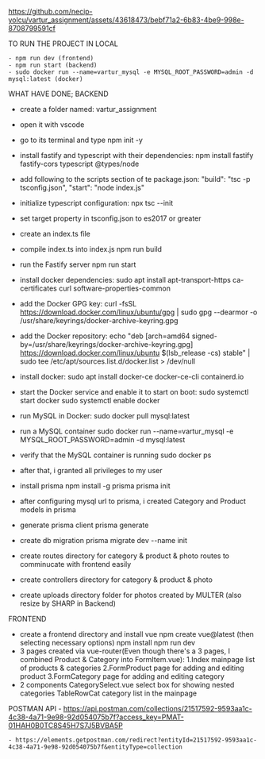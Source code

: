 https://github.com/necip-yolcu/vartur_assignment/assets/43618473/bebf71a2-6b83-4be9-998e-8708799591cf


TO RUN THE PROJECT IN LOCAL

    - npm run dev (frontend)
    - npm run start (backend)
    - sudo docker run --name=vartur_mysql -e MYSQL_ROOT_PASSWORD=admin -d mysql:latest (docker)



WHAT HAVE DONE;
BACKEND
- create a folder named: 
    vartur_assignment
- open it with vscode
- go to its terminal and type
    npm init -y
- install fastify and typescript with their dependencies:
    npm install fastify fastify-cors typescript @types/node
- add following to the scripts section of te package.json:
    "build": "tsc -p tsconfig.json",
    "start": "node index.js"
- initialize typescript configuration:
    npx tsc --init
- set target property in tsconfig.json to es2017 or greater
- create an index.ts file 
- compile index.ts into index.js
    npm run build
- run the Fastify server
    npm run start

- install docker dependencies:
    sudo apt install apt-transport-https ca-certificates curl software-properties-common
- add the Docker GPG key:
    curl -fsSL https://download.docker.com/linux/ubuntu/gpg | sudo gpg --dearmor -o /usr/share/keyrings/docker-archive-keyring.gpg
- add the Docker repository:
    echo "deb [arch=amd64 signed-by=/usr/share/keyrings/docker-archive-keyring.gpg] https://download.docker.com/linux/ubuntu $(lsb_release -cs) stable" | sudo tee /etc/apt/sources.list.d/docker.list > /dev/null
- install docker:
    sudo apt install docker-ce docker-ce-cli containerd.io
- start the Docker service and enable it to start on boot:
    sudo systemctl start docker
    sudo systemctl enable docker

- run MySQL in Docker:
    sudo docker pull mysql:latest
- run a MySQL container 
    sudo docker run --name=vartur_mysql -e MYSQL_ROOT_PASSWORD=admin -d mysql:latest
- verify that the MySQL container is running
    sudo docker ps
- after that, i granted all privileges to my user

- install prisma
    npm install -g prisma
    prisma init
- after configuring mysql url to prisma, i created Category and Product models in prisma
- generate prisma client
    prisma generate
- create db migration
    prisma migrate dev --name init

- create routes directory for category & product & photo routes to comminucate with frontend easily
- create controllers directory for category & product & photo
- create uploads directory folder for photos created by MULTER (also resize by SHARP in Backend)

FRONTEND
- create a frontend directory and install vue
    npm create vue@latest (then selecting necessary options)
    npm install
    npm run dev
- 3 pages created via vue-router(Even though there's a 3 pages, I combined Product & Category into FormItem.vue): 
    1.Index
        mainpage
        list of products & categories
    2.FormProduct
        page for adding and editing product
    3.FormCategory
        page for adding and editing category
- 2 components
    CategorySelect.vue
        select box for showing nested categories
    TableRowCat
        category list in the mainpage




POSTMAN API
    - https://api.postman.com/collections/21517592-9593aa1c-4c38-4a71-9e98-92d054075b7f?access_key=PMAT-01HAH0B0TC8S45H7S7J5BVBA5P

    - https://elements.getpostman.com/redirect?entityId=21517592-9593aa1c-4c38-4a71-9e98-92d054075b7f&entityType=collection
